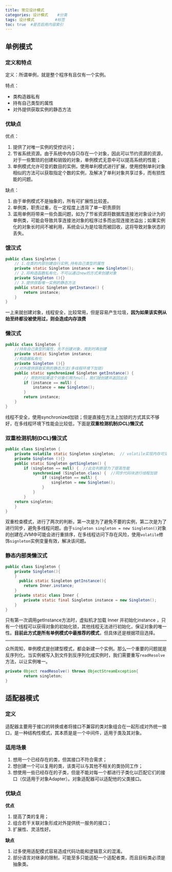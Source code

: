 ```yaml
---
title: 常见设计模式
categories: 设计模式    #分类
tags: 设计模式         #标签
toc: true  #是否启用内容索引
---
```




## 单例模式

### 定义和特点

定义：所谓单例，就是整个程序有且仅有一个实例。

特点：

+ 类构造器私有
+ 持有自己类型的属性
+ 对外提供获取实例的静态方法

### 优缺点

优点：

1. 提供了对唯一实例的受控访问；
2. 节省系统资源。由于系统中内存只存在一个对象，因此可以节约资源的资源，对于一些繁琐的创建和销毁的对象，单例模式无意中可以提高系统的性能；
3. 单例模式允许可变的数目的实例，使用单利模式进行扩展，使用控制单利对象相似的方法可以获取指定个数的实例，及解决了单利对象共享过多，而有损性能的问题。

缺点：

1. 由于单例模式不是抽象的，所有可扩展性比较差。
2. 单例类，职责过重，在一定程度上违背了单一职责原则
3. 滥用单例将带来一些负面问题，如为了节省资源将数据库连接池对象设计为的单例类，可能会导致共享连接池对象的程序过多而出现连接池溢出；如果实例化的对象长时间不被利用，系统会认为是垃圾而被回收，这将导致对象状态的丢失。

### 饿汉式

~~~java
public class Singleton {  
  	// 1.在类的内部创建自行实例,持有自己类型的属性
    private static Singleton instance = new Singleton();
  	// 2.将构造函数私有化，不可以通过new的方式来创建对象
    private Singleton (){}  
  	// 3.提供获取唯一实例的静态方法
    public static Singleton getInstance() {  
    	return instance;  
    }  
}
~~~

一上来就创建对象，线程安全，比较常用，但是容易产生垃圾，**因为如果该实例从始至终都没被使用过，则会造成内存浪费**

### 懒汉式

~~~java
public class Singleton {  
  	//持有自己类型的属性，先不创建对象，用到时再创建
    private static Singleton instance;  
  	//构造器私有化
    private Singleton (){}  
  	//对外提供获取实例的静态方法(多线程环境下加锁)
    public static synchronized Singleton getInstance() { 
      	// 用到时如果这个对象引用为null，我们就创建并返回出去
    	if (instance == null) {  
        	instance = new Singleton();  
    	}  
    	return instance;  
    }  
}
~~~

线程不安全，使用synchronized加锁；但是直接在方法上加锁的方式其实不够好，在多线程环境下性能会比较低，下面是**双重检测机制(DCL)懒汉式**

### 双重检测机制(DCL)懒汉式

```java
public class Singleton {  
    private volatile static Singleton singleton;  // volatile实现内存可见性
    private Singleton (){}  
    public static Singleton getSingleton() {  
    	if (singleton == null) {  //此处判断是为了提高性能
        	synchronized (Singleton.class) {  //同步代码块进行线程加锁
        		if (singleton == null) {  
            		singleton = new Singleton();  
        		}  
        	}  
    	}  
    return singleton;  
    }  
}
```

双重检查模式，进行了两次的判断，第一次是为了避免不要的实例，第二次是为了进行同步，避免多线程问题。由于`singleton singleton = new Singleton()`对象的创建在JVM中可能会进行重排序，在多线程访问下存在风险，使用`volatile`修饰`signleton`实例变量有效，解决该问题。

### 静态内部类懒汉式

~~~java
public class Singleton { 
    private Singleton(){
    }
      public static Singleton getInstance(){  
        return Inner.instance;  
    }  
    private static class Inner {  
        private static final Singleton instance = new Singleton();  
    }  
} 
~~~

只有第一次调用getInstance方法时，虚拟机才加载 Inner 并初始化instance ，只有一个线程可以获得对象的初始化锁，其他线程无法进行初始化，保证对象的唯一性。**目前此方式是所有单例模式中最推荐的模式**，但具体还是根据项目选择。

---



众所周知，单例模式是创建型模式，都会新建一个实例。那么一个重要的问题就是反序列化。当实例被写入到文件到反序列化成实例时，我们需要重写`readResolve`方法，以让实例唯一。

~~~java
private Object readResolve() throws ObjectStreamException{
        return singleton;
}
~~~



## 适配器模式

### 定义

适配器主要用于接口的转换或者将接口不兼容的类对象组合在一起形成对外统一接口，是一种结构性模式，其本质是是一个中间件，适用于类及其对象。

### 适用场景

1. 想用一个已经存在的类，但其接口不符合需求；
2. 想创建一个可以复用的类，该类可以与其他不相关的类协同工作；
3. 想使用一些已经存在的子类，但是不能对每一个都进行子类化以匹配它们的接口（仅适用于对象Adapter）。对象适配器可以适配他的父类接口。

### 优缺点

**优点**

1. 提高了类的复用；
2. 组合若干关联对象形成对外提供统一服务的接口；
3. 扩展性、灵活性好。

**缺点**

1. 过多使用适配模式容易造成代码功能和逻辑意义的混淆。
2. 部分语言对继承的限制，可能至多只能适配一个适配者类，而且目标类必须是抽象类。




